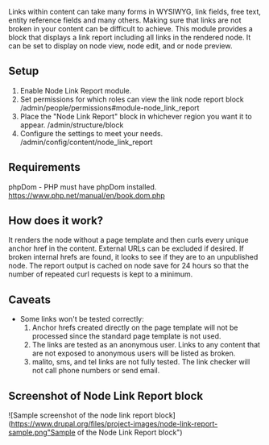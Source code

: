 Links within content can take many forms in WYSIWYG, link fields, free text,
entity reference fields and many others. Making sure that links are not broken
in your content can be difficult to achieve. This module provides a block that
displays a link report including all links in the rendered node. It can be set
to display on node view, node edit, and or node preview.

## Setup
1. Enable Node Link Report module.
2. Set permissions for which roles can view the link node report block
/admin/people/permissions#module-node_link_report
3. Place the "Node Link Report" block in whichever region you want it to appear.
/admin/structure/block
4. Configure the settings to meet your needs.
/admin/config/content/node_link_report

## Requirements
  phpDom - PHP must have phpDom installed. 
  https://www.php.net/manual/en/book.dom.php

## How does it work?
It renders the node without a page template and then curls every unique anchor
href in the content. External URLs can be excluded if desired. If broken
internal hrefs are found, it looks to see if they are to an unpublished node.
The report output is cached on node save for 24 hours so that the number of
repeated curl requests is kept to a minimum.

## Caveats
* Some links won't be tested correctly:
  1. Anchor hrefs created directly on the page template will not be processed
     since the standard page template is not used.
  2. The links are tested as an anonymous user. Links to any content that are
     not exposed to anonymous users will be listed as broken.
  3. malito, sms, and tel links are not fully tested. The link checker will not
     call phone numbers or send email.

## Screenshot of Node Link Report block
![Sample screenshot of the node link report block]
(https://www.drupal.org/files/project-images/node-link-report-sample.png"Sample 
of the Node Link Report block")
